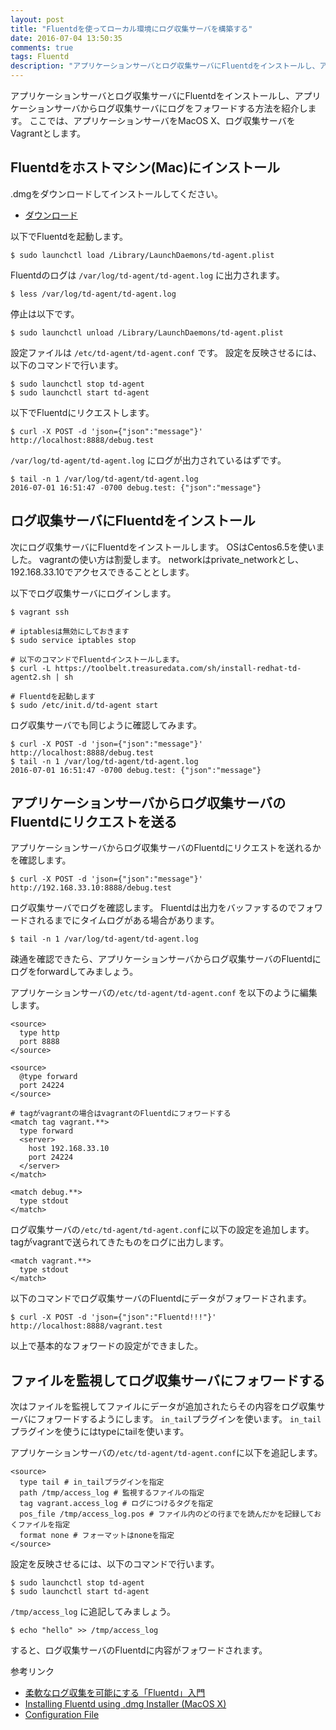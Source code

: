 ```yaml
---
layout: post
title: "Fluentdを使ってローカル環境にログ収集サーバを構築する"
date: 2016-07-04 13:50:35
comments: true
tags: Fluentd
description: "アプリケーションサーバとログ収集サーバにFluentdをインストールし、アプリケーションサーバからログ収集サーバにログをフォワードする方法を紹介します。ここでは、アプリケーションサーバをMacOS X、ログ収集サーバをVagrantとします。"
---
```


アプリケーションサーバとログ収集サーバにFluentdをインストールし、アプリケーションサーバからログ収集サーバにログをフォワードする方法を紹介します。
ここでは、アプリケーションサーバをMacOS X、ログ収集サーバをVagrantとします。

## Fluentdをホストマシン(Mac)にインストール

.dmgをダウンロードしてインストールしてください。

* [ダウンロード](https://td-agent-package-browser.herokuapp.com/2/macosx)

以下でFluentdを起動します。

```
$ sudo launchctl load /Library/LaunchDaemons/td-agent.plist
```

Fluentdのログは `/var/log/td-agent/td-agent.log` に出力されます。

```
$ less /var/log/td-agent/td-agent.log
```

停止は以下です。

```
$ sudo launchctl unload /Library/LaunchDaemons/td-agent.plist
```

設定ファイルは `/etc/td-agent/td-agent.conf` です。
設定を反映させるには、以下のコマンドで行います。

```
$ sudo launchctl stop td-agent
$ sudo launchctl start td-agent
```

以下でFluentdにリクエストします。

```
$ curl -X POST -d 'json={"json":"message"}' http://localhost:8888/debug.test
```

`/var/log/td-agent/td-agent.log` にログが出力されているはずです。

```
$ tail -n 1 /var/log/td-agent/td-agent.log
2016-07-01 16:51:47 -0700 debug.test: {"json":"message"}
```

## ログ収集サーバにFluentdをインストール

次にログ収集サーバにFluentdをインストールします。
OSはCentos6.5を使いました。
vagrantの使い方は割愛します。
networkはprivate_networkとし、192.168.33.10でアクセスできることとします。

以下でログ収集サーバにログインします。

```
$ vagrant ssh

# iptablesは無効にしておきます
$ sudo service iptables stop

# 以下のコマンドでFluentdインストールします。
$ curl -L https://toolbelt.treasuredata.com/sh/install-redhat-td-agent2.sh | sh

# Fluentdを起動します
$ sudo /etc/init.d/td-agent start
```

ログ収集サーバでも同じように確認してみます。

```
$ curl -X POST -d 'json={"json":"message"}' http://localhost:8888/debug.test
$ tail -n 1 /var/log/td-agent/td-agent.log
2016-07-01 16:51:47 -0700 debug.test: {"json":"message"}
```

## アプリケーションサーバからログ収集サーバのFluentdにリクエストを送る

アプリケーションサーバからログ収集サーバのFluentdにリクエストを送れるかを確認します。

```
$ curl -X POST -d 'json={"json":"message"}' http://192.168.33.10:8888/debug.test
```

ログ収集サーバでログを確認します。
Fluentdは出力をバッファするのでフォワードされるまでにタイムログがある場合があります。

```
$ tail -n 1 /var/log/td-agent/td-agent.log
```

疎通を確認できたら、アプリケーションサーバからログ収集サーバのFluentdにログをforwardしてみましょう。

アプリケーションサーバの`/etc/td-agent/td-agent.conf` を以下のように編集します。

```
<source>
  type http
  port 8888
</source>

<source>
  @type forward
  port 24224
</source>

# tagがvagrantの場合はvagrantのFluentdにフォワードする
<match tag vagrant.**>
  type forward
  <server>
    host 192.168.33.10
    port 24224
  </server>
</match>

<match debug.**>
  type stdout
</match>
```

ログ収集サーバの`/etc/td-agent/td-agent.conf`に以下の設定を追加します。
tagがvagrantで送られてきたものをログに出力します。

```
<match vagrant.**>
  type stdout
</match>
```

以下のコマンドでログ収集サーバのFluentdにデータがフォワードされます。

```
$ curl -X POST -d 'json={"json":"Fluentd!!!"}' http://localhost:8888/vagrant.test
```

以上で基本的なフォワードの設定ができました。

## ファイルを監視してログ収集サーバにフォワードする

次はファイルを監視してファイルにデータが追加されたらその内容をログ収集サーバにフォワードするようにします。
`in_tail`プラグインを使います。
`in_tail`プラグインを使うにはtypeにtailを使います。

アプリケーションサーバの`/etc/td-agent/td-agent.conf`に以下を追記します。

```
<source>
  type tail # in_tailプラグインを指定
  path /tmp/access_log # 監視するファイルの指定
  tag vagrant.access_log # ログにつけるタグを指定
  pos_file /tmp/access_log.pos # ファイル内のどの行までを読んだかを記録しておくファイルを指定
  format none # フォーマットはnoneを指定
</source>
```

設定を反映させるには、以下のコマンドで行います。

```
$ sudo launchctl stop td-agent
$ sudo launchctl start td-agent
```

`/tmp/access_log` に追記してみましょう。

```
$ echo "hello" >> /tmp/access_log
```

すると、ログ収集サーバのFluentdに内容がフォワードされます。

参考リンク

- [柔軟なログ収集を可能にする「Fluentd」入門](http://knowledge.sakura.ad.jp/tech/1336/)
- [Installing Fluentd using .dmg Installer (MacOS X)](http://docs.fluentd.org/articles/install-by-dmg)
- [Configuration File](http://docs.Fluentd.org/articles/config-file)

